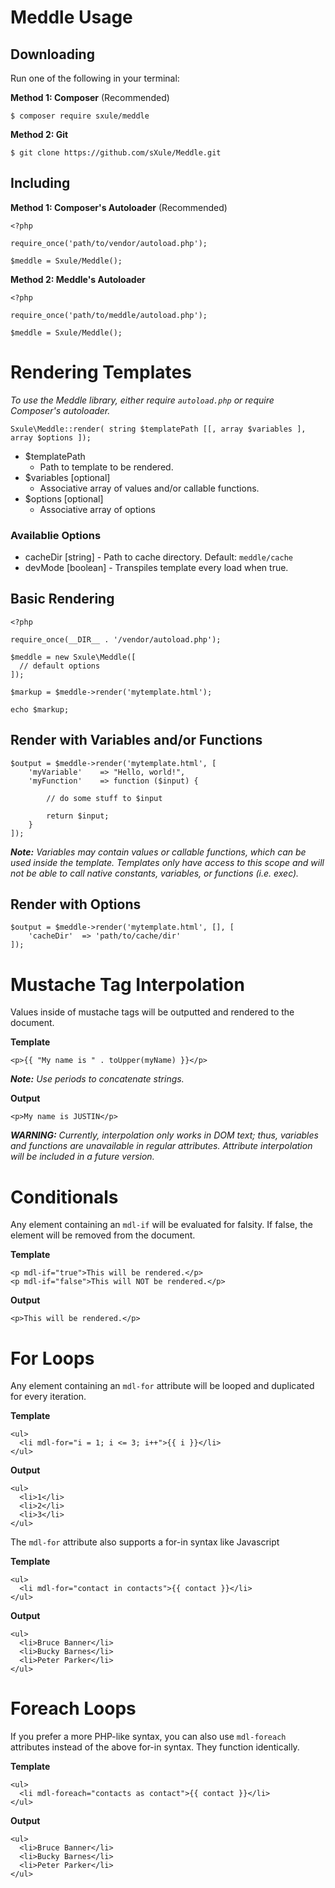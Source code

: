 # Meddle Usage

## Downloading

Run one of the following in your terminal:

**Method 1: Composer** (Recommended)
```
$ composer require sxule/meddle
```

**Method 2: Git**
```
$ git clone https://github.com/sXule/Meddle.git
```

## Including

**Method 1: Composer's Autoloader** (Recommended)
```
<?php

require_once('path/to/vendor/autoload.php');

$meddle = Sxule/Meddle();
```

**Method 2: Meddle's Autoloader**
```
<?php

require_once('path/to/meddle/autoload.php');

$meddle = Sxule/Meddle();
```

# Rendering Templates

*To use the Meddle library, either require `autoload.php` or require Composer's autoloader.*

```
Sxule\Meddle::render( string $templatePath [[, array $variables ], array $options ]);
```

* $templatePath
    * Path to template to be rendered.
* $variables [optional]
    * Associative array of values and/or callable functions.
* $options [optional]
    * Associative array of options

### Availablie Options

* cacheDir [string] - Path to cache directory. Default: `meddle/cache`
* devMode [boolean] - Transpiles template every load when true.

## Basic Rendering
```
<?php

require_once(__DIR__ . '/vendor/autoload.php');

$meddle = new Sxule\Meddle([
  // default options
]);

$markup = $meddle->render('mytemplate.html');

echo $markup;
```

## Render with Variables and/or Functions
```
$output = $meddle->render('mytemplate.html', [
    'myVariable'    => "Hello, world!",
    'myFunction'    => function ($input) {

        // do some stuff to $input

        return $input;
    }
]);
```

***Note:** Variables may contain values or callable functions, which can be used inside the template. Templates only have access to this scope and will not be able to call native constants, variables, or functions (i.e. exec).*

## Render with Options
```
$output = $meddle->render('mytemplate.html', [], [
    'cacheDir'  => 'path/to/cache/dir'
]);
```

# Mustache Tag Interpolation

Values inside of mustache tags will be outputted and rendered to the document.

**Template**
```
<p>{{ "My name is " . toUpper(myName) }}</p>
```

***Note:** Use periods to concatenate strings.*

**Output**
```
<p>My name is JUSTIN</p>
```

***WARNING:** Currently, interpolation only works in DOM text; thus, variables and functions are unavailable in regular attributes. Attribute interpolation will be included in a future version.*

# Conditionals

Any element containing an `mdl-if` will be evaluated for falsity. If false, the element will be removed from the document.

**Template**
```
<p mdl-if="true">This will be rendered.</p>
<p mdl-if="false">This will NOT be rendered.</p>
```

**Output**
```
<p>This will be rendered.</p>
```

# For Loops

Any element containing an `mdl-for` attribute will be looped and duplicated for every iteration.

**Template**
```
<ul>
  <li mdl-for="i = 1; i <= 3; i++">{{ i }}</li>
</ul>
```

**Output**
```
<ul>
  <li>1</li>
  <li>2</li>
  <li>3</li>
</ul>
```

The `mdl-for` attribute also supports a for-in syntax like Javascript

**Template**
```
<ul>
  <li mdl-for="contact in contacts">{{ contact }}</li>
</ul>
```

**Output**
```
<ul>
  <li>Bruce Banner</li>
  <li>Bucky Barnes</li>
  <li>Peter Parker</li>
</ul>
```

# Foreach Loops

If you prefer a more PHP-like syntax, you can also use `mdl-foreach` attributes instead of the above for-in syntax. They function identically.

**Template**
```
<ul>
  <li mdl-foreach="contacts as contact">{{ contact }}</li>
</ul>
```

**Output**
```
<ul>
  <li>Bruce Banner</li>
  <li>Bucky Barnes</li>
  <li>Peter Parker</li>
</ul>
```

